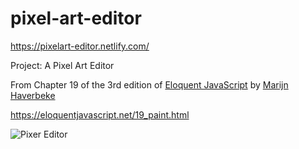 # pixel-art-editor
https://pixelart-editor.netlify.com/

Project: A Pixel Art Editor 

From Chapter 19 of the 3rd edition of [Eloquent JavaScript](https://eloquentjavascript.net) by [Marijn Haverbeke](https://twitter.com/MarijnJH)

https://eloquentjavascript.net/19_paint.html

![Pixer Editor](https://eloquentjavascript.net/img/pixel_editor.png)
